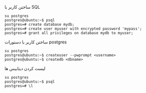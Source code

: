 ساختن کاربر با SQL
```
su postgres 
postgres@ubuntu:~$ psql
postgres=# create database mydb;
postgres=# create user myuser with encrypted password 'mypass';
postgres=# grant all privileges on database mydb to myuser;
```

ساختن کاربر با دستورات postgres
```
su postgres 
postgres@ubuntu:~$ createuser --pwprompt <username>
postgres@ubuntu:~$ createdb <dbname>
```

لیست کردن دیتابیس ها
```
su postgres 
postgres@ubuntu:~$ psql
postgres=# \l
```